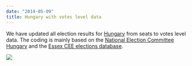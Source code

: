 ```yaml
---
date: "2014-05-09"
title: Hungary with votes level data
---
```


We have updated all election results for [Hungary](http://dev.parlgov.org/data/fra/) from seats to votes level data. The coding is mainly based on the [National Election Committee Hungary](http://www.valasztas.hu/) and the [Essex CEE elections database](http://www2.essex.ac.uk/elect/database/election.asp).

![](/images/parliament-germany.jpg)
